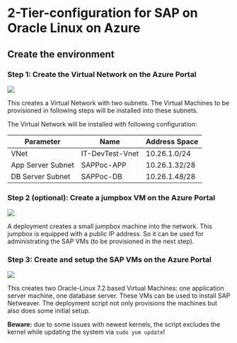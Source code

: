 # 2-Tier-configuration for SAP on Oracle Linux on Azure

## Create the environment

### Step 1: Create the Virtual Network on the Azure Portal
<a href="https://portal.azure.com/#create/Microsoft.Template/uri/https%3A%2F%2Fraw.githubusercontent.com%2FJOLYFRED%2FSAPonOracle%2Fmaster%2Fnetwork.json" target="_blank">
    <img src="http://azuredeploy.net/deploybutton.png"/>
</a>

This creates a Virtual Network with two subnets. The Virtual Machines to be provisioned in
following steps will be installed into these subnets.

The Virtual Network will be installed with following configuration:

Parameter | Name | Address Space
--------- | ------- | -------------
VNet | IT-DevTest-Vnet | 10.26.1.0/24
App Server Subnet | SAPPoc-APP | 10.26.1.32/28
DB Server Subnet | SAPPoc-DB | 10.26.1.48/28

### Step 2 (optional): Create a jumpbox VM on the Azure Portal
<a href="https://portal.azure.com/#create/Microsoft.Template/uri/https%3A%2F%2Fraw.githubusercontent.com%2FJOLYFRED%2FSAPonOracle%2Fmaster%2Fjumpbox.json" target="_blank">
    <img src="http://azuredeploy.net/deploybutton.png"/>
</a>

A deployment creates a small jumpbox machine into the network. This jumpbox is equipped with
a public IP address. So it can be used for administrating the SAP VMs (to be provisioned in 
the next step).

### Step 3: Create and setup the SAP VMs on the Azure Portal
<a href="https://portal.azure.com/#create/Microsoft.Template/uri/https%3A%2F%2Fraw.githubusercontent.com%2FJOLYFRED%2FSAPonOracle%2Fmaster%2Fazuredeploy.json" target="_blank">
    <img src="http://azuredeploy.net/deploybutton.png"/>
</a>

This creates two Oracle-Linux 7.2 based Virtual Machines: one application server
machine, one database server. These VMs can be used to install SAP Netweaver.
The deployment script not only provisions the machines but also does some initial setup.

**Beware:** due to some issues with newest kernels, the script excludes the kernel while updating the system via `sudo yum update`!